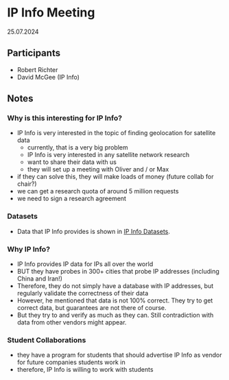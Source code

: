 # IP Info Meeting
25.07.2024

## Participants

- Robert Richter
- David McGee (IP Info)

## Notes

### Why is this interesting for IP Info?

- IP Info is very interested in the topic of finding geolocation for satellite data
	- currently, that is a very big problem
	- IP Info is very interested in any satellite network research
	- want to share their data with us
	- they will set up a meeting with Oliver and / or Max
- if they can solve this, they will make loads of money (future collab for chair?)
- we can get a research quota of around 5 million requests
- we need to sign a research agreement

### Datasets

- Data that IP Info provides is shown in [IP Info Datasets](./ipinfo-datasets.pdf).

### Why IP Info?

- IP Info provides IP data for IPs all over the world
- BUT they have probes in 300+ cities that probe IP addresses (including China and Iran!)
- Therefore, they do not simply have a database with IP addresses, but regularly
  validate the correctness of their data
- However, he mentioned that data is not 100% correct. They try to get correct data,
  but guarantees are not there of course.
- But they try to and verify as much as they can. Still contradiction with data from
  other vendors might appear.

### Student Collaborations

- they have a program for students that should advertise IP Info as vendor
  for future companies students work in
- therefore, IP Info is willing to work with students

